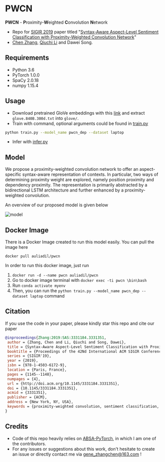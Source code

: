 # PWCN

**PWCN** - **P**roximity-**W**eighted **C**onvolution **N**etwork
* Repo for [SIGIR 2019](https://sigir.org/sigir2019/
) paper titled "[Syntax-Aware Aspect-Level Sentiment Classification with Proximity-Weighted Convolution Network](https://arxiv.org/abs/1909.10171)" 
* [Chen Zhang](https://genezc.github.io), [Qiuchi Li](https://qiuchili.github.io) and Dawei Song.

## Requirements

* Python 3.6
* PyTorch 1.0.0
* SpaCy 2.0.18
* numpy 1.15.4

## Usage

* Download pretrained GloVe embeddings with this [link](http://nlp.stanford.edu/data/wordvecs/glove.840B.300d.zip) and extract `glove.840B.300d.txt` into `glove/`.
* Train with command, optional arguments could be found in [train.py](/train.py)
```bash
python train.py --model_name pwcn_dep --dataset laptop
```
* Infer with [infer.py](/infer.py)

## Model

We propose a proximity-weighted convolution network to offer an aspect-specific syntax-aware representation of contexts. In particular, two ways of determining proximity weight are explored, namely position proximity and dependency proximity. The representation is primarily abstracted by a bidirectional LSTM architecture and further enhanced by a proximity-weighted convolution.

An overview of our proposed model is given below

![model](/assets/sigir2019pwcn-fig1.png)

## Docker Image

There is a Docker Image created to run this model easily. You can pull the image here 

```
docker pull auliadil/pwcn
```

In order to run this docker image, just run 
1. `docker run -d --name pwcn auliadil/pwcn`
2. Go to docker image terminal with `docker exec -ti pwcn \bin\bash`
3. Run `conda activate myenv`
4. Then, you can run the `python train.py --model_name pwcn_dep --dataset laptop` command


## Citation

If you use the code in your paper, please kindly star this repo and cite our paper

```bibtex
@inproceedings{Zhang:2019:SAS:3331184.3331351,
 author = {Zhang, Chen and Li, Qiuchi and Song, Dawei},
 title = {Syntax-Aware Aspect-Level Sentiment Classification with Proximity-Weighted Convolution Network},
 booktitle = {Proceedings of the 42Nd International ACM SIGIR Conference on Research and Development in Information Retrieval},
 series = {SIGIR'19},
 year = {2019},
 isbn = {978-1-4503-6172-9},
 location = {Paris, France},
 pages = {1145--1148},
 numpages = {4},
 url = {http://doi.acm.org/10.1145/3331184.3331351},
 doi = {10.1145/3331184.3331351},
 acmid = {3331351},
 publisher = {ACM},
 address = {New York, NY, USA},
 keywords = {proximity-weighted convolution, sentiment classification, syntax-awareness},
}
```

## Credits

* Code of this repo heavily relies on [ABSA-PyTorch](https://github.com/songyouwei/ABSA-PyTorch), in which I am one of the contributors.
* For any issues or suggestions about this work, don't hesitate to create an issue or directly contact me via [gene_zhangchen@163.com](mailto:gene_zhangchen@163.com) !
